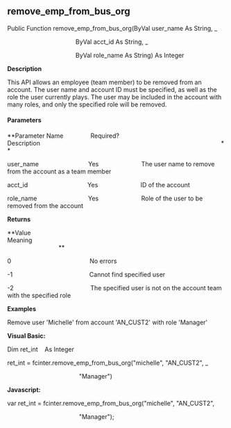 remove_emp_from_bus_org
---------------------------

Public Function remove_emp_from_bus_org(ByVal user_name As String, _

                                        ByVal acct_id As String, _

                                        ByVal role_name As String) As Integer

**Description**

This API allows an employee (team member) to be removed from an account. The user name and account ID must be specified, as well as the role the user currently plays. The user may be included in the account with many roles, and only the specified role will be removed.

#### Parameters
**Parameter Name                Required?             Description                                                                                                          **

user_name                             Yes                         The user name to remove from the account as a team member

acct_id                                   Yes                         ID of the account

role_name                              Yes                         Role of the user to be removed from the account

**Returns**

**Value                                     Meaning                                                                                                                                               **

0                                              No errors

-1                                             Cannot find specified user

-2                                             The specified user is not on the account team with the specified role

**Examples**

 Remove user 'Michelle' from account 'AN_CUST2' with role 'Manager'

**Visual Basic:**

Dim ret_int    As Integer

ret_int = fcinter.remove_emp_from_bus_org("michelle", "AN_CUST2", _

                                          "Manager")

**Javascript:**

var ret_int = fcinter.remove_emp_from_bus_org("michelle", "AN_CUST2",

                                          "Manager");